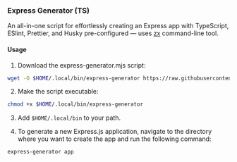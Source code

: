 ### Express Generator (TS)

An all-in-one script for effortlessly creating an Express app with TypeScript, ESlint, Prettier, and Husky pre-configured — uses [zx](https://github.com/google/zx) command-line tool.

#### Usage

1. Download the express-generator.mjs script:

```bash
wget -O $HOME/.local/bin/express-generator https://raw.githubusercontent.com/bertdida/express-generator/main/express-generator.mjs
```

2. Make the script executable:

```bash
chmod +x $HOME/.local/bin/express-generator
```

3. Add `$HOME/.local/bin` to your path.

4. To generate a new Express.js application, navigate to the directory where you want to create the app and run the following command:

```bash
express-generator app
```
